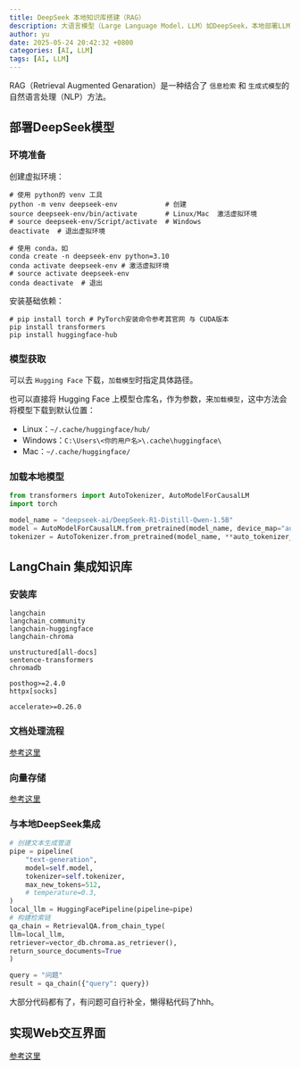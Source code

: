 ```yaml
---
title: DeepSeek 本地知识库搭建（RAG）
description: 大语言模型（Large Language Model，LLM）如DeepSeek，本地部署LLM，并搭建本地知识库。
author: yu
date: 2025-05-24 20:42:32 +0800
categories: [AI, LLM]
tags: [AI, LLM]
---
```


RAG（Retrieval Augmented Genaration）是一种结合了 `信息检索` 和 `生成式模型`的自然语言处理（NLP）方法。

## 部署DeepSeek模型

### 环境准备

创建虚拟环境：
```shell
# 使用 python的 venv 工具
python -m venv deepseek-env            # 创建
source deepseek-env/bin/activate       # Linux/Mac  激活虚拟环境
# source deepseek-env/Script/activate  # Windows
deactivate  # 退出虚拟环境

# 使用 conda，如
conda create -n deepseek-env python=3.10
conda activate deepseek-env # 激活虚拟环境
# source activate deepseek-env
conda deactivate  # 退出
```

安装基础依赖：
```shell
# pip install torch # PyTorch安装命令参考其官网 与 CUDA版本
pip install transformers
pip install huggingface-hub
```

### 模型获取

可以去 `Hugging Face` 下载，`加载模型`时指定具体路径。

也可以直接将 Hugging Face 上模型仓库名，作为参数，来`加载模型`，这中方法会将模型下载到默认位置：
- Linux：`~/.cache/huggingface/hub/`
- Windows：`C:\Users\<你的用户名>\.cache\huggingface\`
- Mac：`~/.cache/huggingface/`

### 加载本地模型

```python
from transformers import AutoTokenizer, AutoModelForCausalLM
import torch

model_name = "deepseek-ai/DeepSeek-R1-Distill-Qwen-1.5B"
model = AutoModelForCausalLM.from_pretrained(model_name, device_map="auto", torch_dtype=torch.bfloat16)
tokenizer = AutoTokenizer.from_pretrained(model_name, **auto_tokenizer_kwargs)
```

## LangChain 集成知识库

### 安装库

```shell
langchain
langchain_community
langchain-huggingface
langchain-chroma

unstructured[all-docs]
sentence-transformers
chromadb

posthog>=2.4.0
httpx[socks]

accelerate>=0.26.0
```

### 文档处理流程

<a href="https://jiuyu77.github.io/posts/deepseek%E8%BF%9C%E7%A8%8BAPI+%E6%9C%AC%E5%9C%B0%E7%9F%A5%E8%AF%86%E5%BA%93/#%E6%96%87%E6%A1%A3%E5%A4%84%E7%90%86%E6%B5%81%E7%A8%8B" target="_blank">参考这里</a>

### 向量存储

<a href="https://jiuyu77.github.io/posts/deepseek%E8%BF%9C%E7%A8%8BAPI+%E6%9C%AC%E5%9C%B0%E7%9F%A5%E8%AF%86%E5%BA%93/#%E6%96%87%E6%A1%A3%E5%A4%84%E7%90%86%E6%B5%81%E7%A8%8B" target="_blank">参考这里</a>

### 与本地DeepSeek集成

```python
# 创建文本生成管道
pipe = pipeline(
    "text-generation",
    model=self.model,
    tokenizer=self.tokenizer,
    max_new_tokens=512,
    # temperature=0.3,
)
local_llm = HuggingFacePipeline(pipeline=pipe)
# 构建检索链
qa_chain = RetrievalQA.from_chain_type(
llm=local_llm,
retriever=vector_db.chroma.as_retriever(),
return_source_documents=True
)

query = "问题"
result = qa_chain({"query": query})
```

大部分代码都有了，有问题可自行补全，懒得粘代码了hhh。

## 实现Web交互界面

<a href="https://jiuyu77.github.io/posts/deepseek%E8%BF%9C%E7%A8%8BAPI+%E6%9C%AC%E5%9C%B0%E7%9F%A5%E8%AF%86%E5%BA%93/#%E6%96%87%E6%A1%A3%E5%A4%84%E7%90%86%E6%B5%81%E7%A8%8B" target="_blank">参考这里</a>


